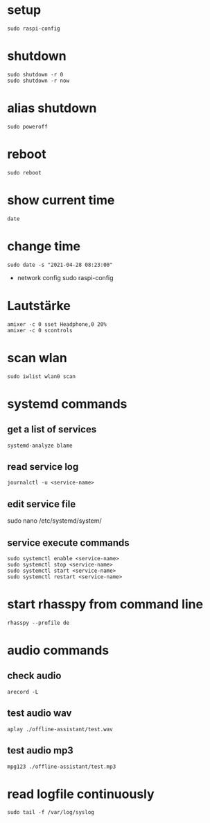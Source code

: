 # setup
    sudo raspi-config

# shutdown
    sudo shutdown -r 0
    sudo shutdown -r now

# alias shutdown
    sudo poweroff

# reboot
    sudo reboot

# show current time
    date

# change time
    sudo date -s "2021-04-28 08:23:00"

- network config
    sudo raspi-config

# Lautstärke
    amixer -c 0 sset Headphone,0 20%
    amixer -c 0 scontrols

# scan wlan
    sudo iwlist wlan0 scan

# systemd commands
## get a list of services
    systemd-analyze blame

## read service log
    journalctl -u <service-name>

## edit service file
sudo nano /etc/systemd/system/<service-name>

## service execute commands
    sudo systemctl enable <service-name>
    sudo systemctl stop <service-name>
    sudo systemctl start <service-name>
    sudo systemctl restart <service-name>

# start rhasspy from command line
    rhasspy --profile de

# audio commands
## check audio
    arecord -L

## test audio wav
    aplay ./offline-assistant/test.wav

## test audio mp3
    mpg123 ./offline-assistant/test.mp3

# read logfile continuously
    sudo tail -f /var/log/syslog